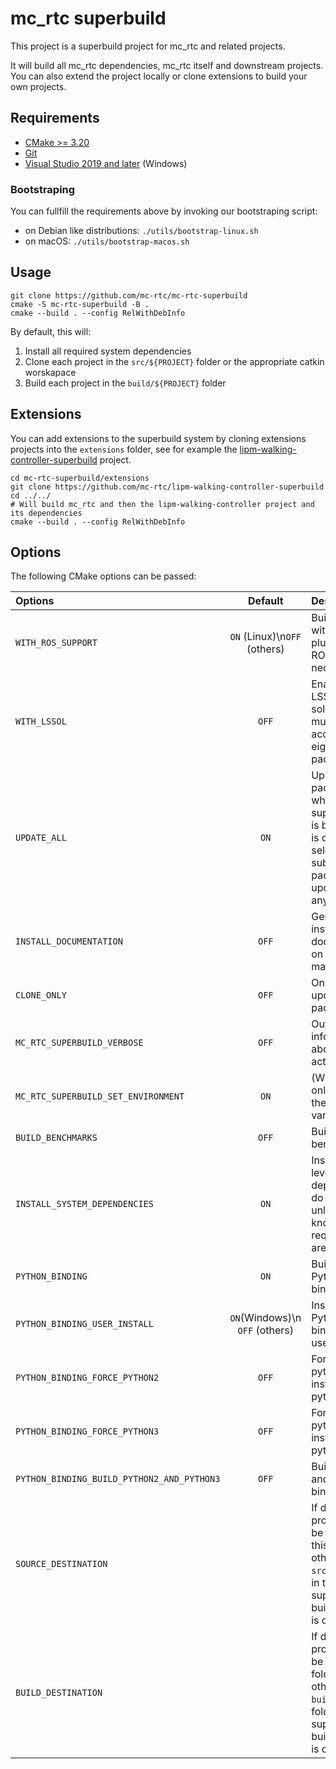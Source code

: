 mc_rtc superbuild
==

This project is a superbuild project for mc_rtc and related projects.

It will build all mc_rtc dependencies, mc_rtc itself and downstream projects. You can also extend the project locally or clone extensions to build your own projects.

Requirements
--

- [CMake >= 3.20](https://cmake.org/download/)
- [Git](https://git-scm.com/)
- [Visual Studio 2019 and later](https://visualstudio.microsoft.com/) (Windows)

### Bootstraping

You can fullfill the requirements above by invoking our bootstraping script:

- on Debian like distributions: `./utils/bootstrap-linux.sh`
- on macOS: `./utils/bootstrap-macos.sh`

Usage
--

```shell
git clone https://github.com/mc-rtc/mc-rtc-superbuild
cmake -S mc-rtc-superbuild -B .
cmake --build . --config RelWithDebInfo
```

By default, this will:

1. Install all required system dependencies
2. Clone each project in the `src/${PROJECT}` folder or the appropriate catkin worskapace
3. Build each project in the `build/${PROJECT}` folder

Extensions
--

You can add extensions to the superbuild system by cloning extensions projects into the `extensions` folder, see for example the [lipm-walking-controller-superbuild](https://github.com/mc-rtc/lipm-walking-controller-superbuild) project.

```shell
cd mc-rtc-superbuild/extensions
git clone https://github.com/mc-rtc/lipm-walking-controller-superbuild
cd ../../
# Will build mc_rtc and then the lipm-walking-controller project and its dependencies
cmake --build . --config RelWithDebInfo
```

Options
--

The following CMake options can be passed:

| Options | Default | Description |
| :---    | :-----: | :---        |
| `WITH_ROS_SUPPORT` | `ON` (Linux)\n`OFF` (others) | Build mc_rtc with the ROS plugin, install ROS if necessary |
| `WITH_LSSOL` | `OFF` | Enable the LSSOL QP solver, you must have access to the eigen-lssol package |
| `UPDATE_ALL` | `ON` | Update all packages when the super-project is built. If this is off you can select a subset of packages to update anyway |
| `INSTALL_DOCUMENTATION` | `OFF` | Generate and install projects documentation on your local machine |
| `CLONE_ONLY` | `OFF` | Only clone (or update) the packages |
| `MC_RTC_SUPERBUILD_VERBOSE` | `OFF` | Output more information about the build actions |
| `MC_RTC_SUPERBUILD_SET_ENVIRONMENT` | `ON` | (Windows only) Changes the PATH variable |
| `BUILD_BENCHMARKS` | `OFF` | Build mc_rtc benchmarks |
| `INSTALL_SYSTEM_DEPENDENCIES` | `ON` | Install system-level dependencies, do not disable unless you known these requirements are fullfilled |
| `PYTHON_BINDING` | `ON` | Build mc_rtc Python bindings |
| `PYTHON_BINDING_USER_INSTALL` | `ON`(Windows)\n `OFF` (others) | Install the Python bindings in user space |
| `PYTHON_BINDING_FORCE_PYTHON2` | `OFF` | Force usage of  python2 instead of python |
| `PYTHON_BINDING_FORCE_PYTHON3` | `OFF` | Force usage of  python3 instead of python |
| `PYTHON_BINDING_BUILD_PYTHON2_AND_PYTHON3` | `OFF` | Build Python 2 and Python 3 bindings |
| `SOURCE_DESTINATION` | | If defined, projects will be cloned into this folder otherwise the `src` sub-folder in the superproject build directory is chosen |
| `BUILD_DESTINATION` | | If defined, projects will be build in this folder otherwise the `build` sub-folder in the superproject build directory is chosen |
